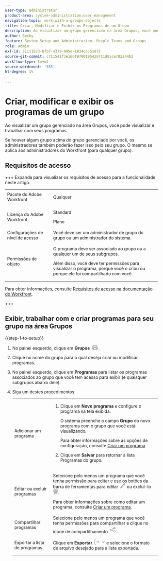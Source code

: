 ```yaml
---
user-type: administrator
product-area: system-administration;user-management
navigation-topic: work-with-a-groups-objects
title: Criar, Modificar e Exibir os Programas de um Grupo
description: Ao visualizar um grupo gerenciado na área Grupos, você pode visualizar e trabalhar com seus programas.
author: Becky
feature: System Setup and Administration, People Teams and Groups
role: Admin
exl-id: 51111523-8fb7-4379-995e-1834cac51872
source-git-commit: c711541f3e166f9700195420711d95ce782a44b2
workflow-type: tm+mt
source-wordcount: '355'
ht-degree: 1%

---
```


# Criar, modificar e exibir os programas de um grupo

Ao visualizar um grupo gerenciado na área Grupos, você pode visualizar e trabalhar com seus programas.

Se houver algum grupo acima do grupo gerenciado por você, os administradores também poderão fazer isso pelo seu grupo. O mesmo se aplica aos administradores do Workfront (para qualquer grupo).

## Requisitos de acesso

+++ Expanda para visualizar os requisitos de acesso para a funcionalidade neste artigo.

<table style="table-layout:auto"> 
 <col> 
 <col> 
 <tbody> 
  <tr> 
   <td>Pacote do Adobe Workfront</td> 
   <td><p>Qualquer</p></td> 
  </tr> 
  <tr> 
   <td>Licença do Adobe Workfront</td> 
   <td><p>Standard</p>
       <p>Plano</p></td>
  </tr>
  <tr> 
   <td>Configurações de nível de acesso</td> 
   <td>Você deve ser um administrador de grupo do grupo ou um administrador do sistema.</td>
  </tr>
  <tr> 
   <td>Permissões de objeto</td>
   <td> <p>O programa deve ser associado ao grupo ou a qualquer um de seus subgrupos.</p> <p>Além disso, você deve ter permissões para visualizar o programa, porque você o criou ou porque ele foi compartilhado com você.</p></td> 
  </tr> 
 </tbody> 
</table>

Para obter informações, consulte [Requisitos de acesso na documentação do Workfront](/help/quicksilver/administration-and-setup/add-users/access-levels-and-object-permissions/access-level-requirements-in-documentation.md).

+++

## Exibir, trabalhar com e criar programas para seu grupo na área Grupos

{{step-1-to-setup}}

1. No painel esquerdo, clique em **Grupos** ![Grupos](assets/groups-icon.png).

1. Clique no nome do grupo para o qual deseja criar ou modificar programas.
1. No painel esquerdo, clique em **Programas** para listar os programas associados ao grupo que você tem acesso para exibir (e quaisquer subgrupos abaixo dele).
1. Siga um destes procedimentos:

   <table style="table-layout:auto"> 
    <col> 
    <col> 
    <tbody> 
     <tr> 
      <td role="rowheader">Adicionar um programa</td> 
      <td> 
       <ol> 
        <li value="1"> <p>Clique em <strong>Novo programa</strong> e configure o programa na tela exibida. </p> <p>O sistema preenche o campo <strong>Grupo</strong> do novo programa com o grupo que você está visualizando.</p> <p>Para obter informações sobre as opções de configuração, consulte <a href="../../../manage-work/portfolios/create-and-manage-programs/create-program.md" class="MCXref xref">Criar um programa</a>.</p> </li> 
        <li value="2"> <p>Clique em <strong>Salvar</strong> para retornar à lista Programas do grupo.</p> </li> 
       </ol> </td> 
     </tr> 
     <tr> 
      <td role="rowheader"> <p>Editar ou excluir programas</p> </td> 
      <td> <p>Selecione pelo menos um programa que você tenha permissão para editar e use os botões da barra de ferramentas para editar <img src="assets/edit-icon.png"> ou excluí-lo <img src="assets/delete.png">.</p> <p>Para obter informações sobre como editar um programa, consulte <a href="../../../manage-work/portfolios/create-and-manage-programs/create-program.md" class="MCXref xref">Criar um programa</a>.</p> </td> 
     </tr> 
     <tr> 
      <td role="rowheader">Compartilhar programas</td> 
      <td>Selecione pelo menos um programa que você tenha permissões para compartilhar e clique no ícone de compartilhamento <img src="assets/share-icon.png">.</td> 
     </tr> 
     <tr> 
      <td role="rowheader"> <p>Exportar a lista de programas</p> </td> 
      <td>Clique em <strong>Exportar</strong> <img src="assets/export.png"> e selecione o formato de arquivo desejado para a lista exportada.</td> 
     </tr> 
    </tbody> 
   </table>
